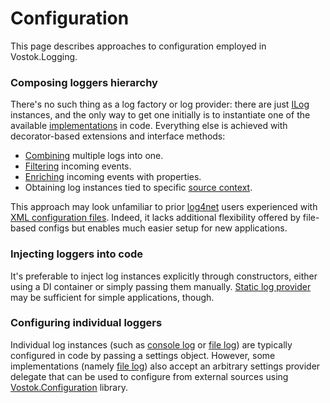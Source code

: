 # Configuration

This page describes approaches to configuration employed in Vostok.Logging.

### Composing loggers hierarchy

There's no such thing as a log factory or log provider: there are just [ILog](https://github.com/vostok/logging.abstractions/blob/master/Vostok.Logging.Abstractions/ILog.cs) instances, and the only way to get one initially is to instantiate one of the available [implementations](implementations/) in code. Everything else is achieved with decorator-based extensions and interface methods:

* [Combining](how-to-guides/combining-multiple-logs.md) multiple logs into one.
* [Filtering](how-to-guides/filtering-events-by-level.md) incoming events.
* [Enriching](how-to-guides/enriching-events-with-custom-properties.md) incoming events with properties.
* Obtaining log instances tied to specific [source context](concepts/source-context.md).

This approach may look unfamiliar to prior [log4net](https://logging.apache.org/log4net/) users experienced with [XML configuration files](https://logging.apache.org/log4net/release/manual/configuration.html). Indeed, it lacks additional flexibility offered by file-based configs but enables much easier setup for new applications.

### Injecting loggers into code

It's preferable to inject log instances explicitly through constructors, either using a DI container or simply passing them manually. [Static log provider](how-to-guides/using-static-log-provider.md) may be sufficient for simple applications, though.

### Configuring individual loggers

Individual log instances \(such as [console log](implementations/console-log.md) or [file log](implementations/file-log.md)\) are typically configured in code by passing a settings object. However, some implementations \(namely [file log](implementations/file-log.md)\) also accept an arbitrary settings provider delegate that can be used to configure from external sources using [Vostok.Configuration](https://vostok.gitbook.io/configuration/) library.

